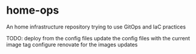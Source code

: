 # home-ops
An home infrastructure repository trying to use GitOps and IaC practices

TODO:
deploy from the config files
update the config files with the current image tag
configure renovate for the images updates
